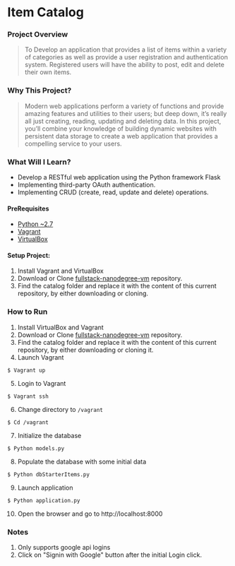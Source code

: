 # Item Catalog

### Project Overview
> To Develop an application that provides a list of items within a variety of categories as well as provide a user registration and authentication system. Registered users will have the ability to post, edit and delete their own items.

### Why This Project?
> Modern web applications perform a variety of functions and provide amazing features and utilities to their users; but deep down, it’s really all just creating, reading, updating and deleting data. In this project, you’ll combine your knowledge of building dynamic websites with persistent data storage to create a web application that provides a compelling service to your users.

### What Will I Learn?
  * Develop a RESTful web application using the Python framework Flask
  * Implementing third-party OAuth authentication.
  * Implementing CRUD (create, read, update and delete) operations.
  
#### PreRequisites
  * [Python ~2.7](https://www.python.org/)
  * [Vagrant](https://www.vagrantup.com/)
  * [VirtualBox](https://www.virtualbox.org/)
  
#### Setup Project:
  1. Install Vagrant and VirtualBox
  2. Download or Clone [fullstack-nanodegree-vm](https://github.com/udacity/fullstack-nanodegree-vm) repository.
  3. Find the catalog folder and replace it with the content of this current repository, by either downloading or cloning.

### How to Run
1. Install VirtualBox and Vagrant
2. Download or Clone [fullstack-nanodegree-vm](https://github.com/udacity/fullstack-nanodegree-vm) repository.
3.  Find the catalog folder and replace it with the content of this current repository, by either downloading or cloning it.
4. Launch Vagrant
```
$ Vagrant up 
```
5. Login to Vagrant
```
$ Vagrant ssh
```
6. Change directory to `/vagrant`
```
$ Cd /vagrant
```
7. Initialize the database
```
$ Python models.py
```
8. Populate the database with some initial data
```
$ Python dbStarterItems.py
```
9. Launch application
```
$ Python application.py
```
10. Open the browser and go to http://localhost:8000

### Notes
  1. Only supports google api logins
  2. Click on "Signin with Google" button after the initial Login click.
